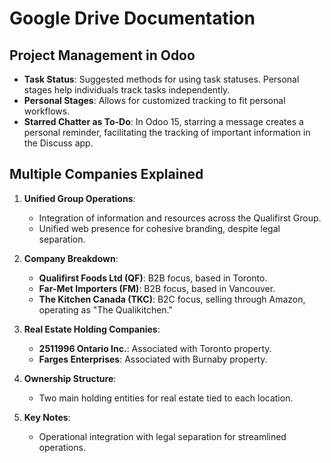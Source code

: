 # Google Drive Documentation

## Project Management in Odoo

- **Task Status**: Suggested methods for using task statuses. Personal stages help individuals track tasks independently.
- **Personal Stages**: Allows for customized tracking to fit personal workflows.
- **Starred Chatter as To-Do**: In Odoo 15, starring a message creates a personal reminder, facilitating the tracking of important information in the Discuss app.

## Multiple Companies Explained

1. **Unified Group Operations**: 
   - Integration of information and resources across the Qualifirst Group.
   - Unified web presence for cohesive branding, despite legal separation.

2. **Company Breakdown**:
   - **Qualifirst Foods Ltd (QF)**: B2B focus, based in Toronto.
   - **Far-Met Importers (FM)**: B2B focus, based in Vancouver.
   - **The Kitchen Canada (TKC)**: B2C focus, selling through Amazon, operating as "The Qualikitchen."

3. **Real Estate Holding Companies**:
   - **2511996 Ontario Inc.**: Associated with Toronto property.
   - **Farges Enterprises**: Associated with Burnaby property.

4. **Ownership Structure**:
   - Two main holding entities for real estate tied to each location.

5. **Key Notes**:
   - Operational integration with legal separation for streamlined operations.
